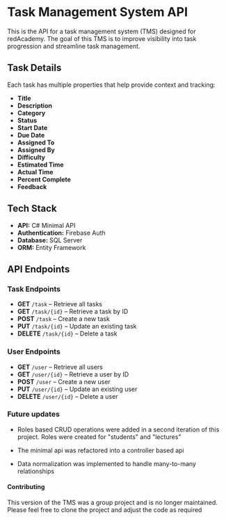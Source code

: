 # Task Management System API

This is the API for a task management system (TMS) designed for redAcademy. The goal of this TMS is to improve visibility into task progression and streamline task management.

## Task Details
Each task has multiple properties that help provide context and tracking:

- **Title**
- **Description**
- **Category**
- **Status**
- **Start Date**
- **Due Date**
- **Assigned To**
- **Assigned By**
- **Difficulty**
- **Estimated Time**
- **Actual Time**
- **Percent Complete**
- **Feedback**

## Tech Stack

- **API:** C# Minimal API  
- **Authentication:** Firebase Auth  
- **Database:** SQL Server  
- **ORM:** Entity Framework
## API Endpoints

### Task Endpoints
- **GET** `/task` – Retrieve all tasks
- **GET** `/task/{id}` – Retrieve a task by ID
- **POST** `/task` – Create a new task
- **PUT** `/task/{id}` – Update an existing task
- **DELETE** `/task/{id}` – Delete a task

### User Endpoints
- **GET** `/user` – Retrieve all users
- **GET** `/user/{id}` – Retrieve a user by ID
- **POST** `/user` – Create a new user
- **PUT** `/user/{id}` – Update an existing user
- **DELETE** `/user/{id}` – Delete a user

### Future updates

- Roles based CRUD operations were added in a second iteration of this project. Roles were created for "students" and "lectures"

- The minimal api was refactored into a controller based api

- Data normalization was implemented to handle many-to-many relationships


#### Contributing

This version of the TMS was a group project and is no longer maintained. Please feel free to clone the project and adjust the code as required
